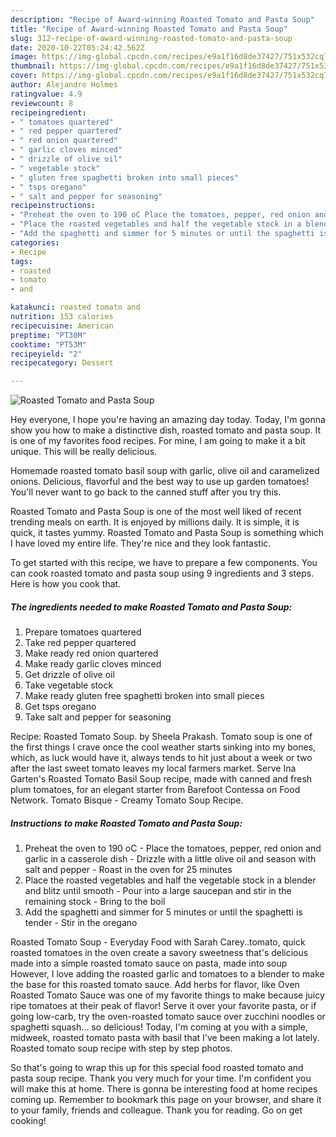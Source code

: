 ```yaml
---
description: "Recipe of Award-winning Roasted Tomato and Pasta Soup"
title: "Recipe of Award-winning Roasted Tomato and Pasta Soup"
slug: 312-recipe-of-award-winning-roasted-tomato-and-pasta-soup
date: 2020-10-22T05:24:42.562Z
image: https://img-global.cpcdn.com/recipes/e9a1f16d8de37427/751x532cq70/roasted-tomato-and-pasta-soup-recipe-main-photo.jpg
thumbnail: https://img-global.cpcdn.com/recipes/e9a1f16d8de37427/751x532cq70/roasted-tomato-and-pasta-soup-recipe-main-photo.jpg
cover: https://img-global.cpcdn.com/recipes/e9a1f16d8de37427/751x532cq70/roasted-tomato-and-pasta-soup-recipe-main-photo.jpg
author: Alejandro Holmes
ratingvalue: 4.9
reviewcount: 8
recipeingredient:
- " tomatoes quartered"
- " red pepper quartered"
- " red onion quartered"
- " garlic cloves minced"
- " drizzle of olive oil"
- " vegetable stock"
- " gluten free spaghetti broken into small pieces"
- " tsps oregano"
- " salt and pepper for seasoning"
recipeinstructions:
- "Preheat the oven to 190 oC Place the tomatoes, pepper, red onion and garlic in a casserole dish Drizzle with a little olive oil and season with salt and pepper Roast in the oven for 25 minutes"
- "Place the roasted vegetables and half the vegetable stock in a blender and blitz until smooth Pour into a large saucepan and stir in the remaining stock Bring to the boil"
- "Add the spaghetti and simmer for 5 minutes or until the spaghetti is tender Stir in the oregano"
categories:
- Recipe
tags:
- roasted
- tomato
- and

katakunci: roasted tomato and 
nutrition: 153 calories
recipecuisine: American
preptime: "PT30M"
cooktime: "PT53M"
recipeyield: "2"
recipecategory: Dessert

---
```



![Roasted Tomato and Pasta Soup](https://img-global.cpcdn.com/recipes/e9a1f16d8de37427/751x532cq70/roasted-tomato-and-pasta-soup-recipe-main-photo.jpg)

Hey everyone, I hope you're having an amazing day today. Today, I'm gonna show you how to make a distinctive dish, roasted tomato and pasta soup. It is one of my favorites food recipes. For mine, I am going to make it a bit unique. This will be really delicious.

Homemade roasted tomato basil soup with garlic, olive oil and caramelized onions. Delicious, flavorful and the best way to use up garden tomatoes! You&#39;ll never want to go back to the canned stuff after you try this.

Roasted Tomato and Pasta Soup is one of the most well liked of recent trending meals on earth. It is enjoyed by millions daily. It is simple, it is quick, it tastes yummy. Roasted Tomato and Pasta Soup is something which I have loved my entire life. They're nice and they look fantastic.


To get started with this recipe, we have to prepare a few components. You can cook roasted tomato and pasta soup using 9 ingredients and 3 steps. Here is how you cook that.

<!--inarticleads1-->

##### The ingredients needed to make Roasted Tomato and Pasta Soup:

1. Prepare  tomatoes quartered
1. Take  red pepper quartered
1. Make ready  red onion quartered
1. Make ready  garlic cloves minced
1. Get  drizzle of olive oil
1. Take  vegetable stock
1. Make ready  gluten free spaghetti broken into small pieces
1. Get  tsps oregano
1. Take  salt and pepper for seasoning


Recipe: Roasted Tomato Soup. by Sheela Prakash. Tomato soup is one of the first things I crave once the cool weather starts sinking into my bones, which, as luck would have it, always tends to hit just about a week or two after the last sweet tomato leaves my local farmers market. Serve Ina Garten&#39;s Roasted Tomato Basil Soup recipe, made with canned and fresh plum tomatoes, for an elegant starter from Barefoot Contessa on Food Network. Tomato Bisque - Creamy Tomato Soup Recipe. 

<!--inarticleads2-->

##### Instructions to make Roasted Tomato and Pasta Soup:

1. Preheat the oven to 190 oC - Place the tomatoes, pepper, red onion and garlic in a casserole dish - Drizzle with a little olive oil and season with salt and pepper - Roast in the oven for 25 minutes
1. Place the roasted vegetables and half the vegetable stock in a blender and blitz until smooth - Pour into a large saucepan and stir in the remaining stock - Bring to the boil
1. Add the spaghetti and simmer for 5 minutes or until the spaghetti is tender - Stir in the oregano


Roasted Tomato Soup - Everyday Food with Sarah Carey..tomato, quick roasted tomatoes in the oven create a savory sweetness that&#39;s delicious made into a simple roasted tomato sauce on pasta, made into soup However, I love adding the roasted garlic and tomatoes to a blender to make the base for this roasted tomato sauce. Add herbs for flavor, like Oven Roasted Tomato Sauce was one of my favorite things to make because juicy ripe tomatoes at their peak of flavor! Serve it over your favorite pasta, or if going low-carb, try the oven-roasted tomato sauce over zucchini noodles or spaghetti squash… so delicious! Today, I&#39;m coming at you with a simple, midweek, roasted tomato pasta with basil that I&#39;ve been making a lot lately. Roasted tomato soup recipe with step by step photos. 

So that's going to wrap this up for this special food roasted tomato and pasta soup recipe. Thank you very much for your time. I'm confident you will make this at home. There is gonna be interesting food at home recipes coming up. Remember to bookmark this page on your browser, and share it to your family, friends and colleague. Thank you for reading. Go on get cooking!
